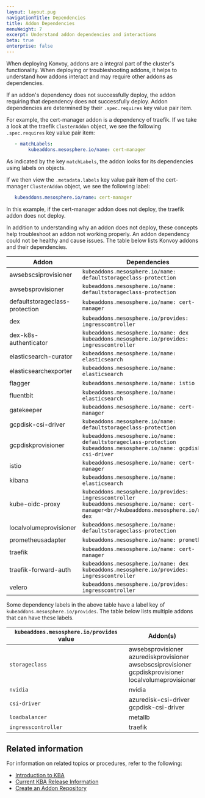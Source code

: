 ```yaml
---
layout: layout.pug
navigationTitle: Dependencies
title: Addon Dependencies
menuWeight: 7
excerpt: Understand addon dependencies and interactions
beta: true
enterprise: false
---
```


<!-- markdownlint-disable MD018 -->

When deploying Konvoy, addons are a integral part of the cluster's functionality. When deploying or troubleshooting addons, it helps to understand how addons interact and may require other addons as dependencies.

If an addon's dependency does not successfully deploy, the addon requiring that dependency does not successfully deploy. Addon dependencies are determined by their `.spec.requires` key value pair item.

For example, the cert-manager addon is a dependency of traefik. If we take a look at the traefik `ClusterAddon` object, we see the following `.spec.requires` key value pair item:

```yaml
   - matchLabels:
        kubeaddons.mesosphere.io/name: cert-manager
```

As indicated by the key `matchLabels`, the addon looks for its dependencies using labels on objects.

If we then view the `.metadata.labels` key value pair item of the cert-manager `ClusterAddon` object, we see the following label:

```yaml
   kubeaddons.mesosphere.io/name: cert-manager
```

In this example, if the cert-manager addon does not deploy, the traefik addon does not deploy.

In addition to understanding why an addon does not deploy, these concepts help troubleshoot an addon not working properly. An addon dependency could not be healthy and cause issues. The table below lists Konvoy addons and their dependencies.

|  **Addon** | **Dependencies** |
| --- | --- |
|  awsebscsiprovisioner | `kubeaddons.mesosphere.io/name: defaultstorageclass-protection` |
|  awsebsprovisioner | `kubeaddons.mesosphere.io/name: defaultstorageclass-protection` |
|  defaultstorageclass-protection | `kubeaddons.mesosphere.io/name: cert-manager` |
|  dex | `kubeaddons.mesosphere.io/provides: ingresscontroller` |
|  dex-k8s-authenticator | `kubeaddons.mesosphere.io/name: dex`<br/>`kubeaddons.mesosphere.io/provides: ingresscontroller` |
|  elasticsearch-curator | `kubeaddons.mesosphere.io/name: elasticsearch` |
|  elasticsearchexporter | `kubeaddons.mesosphere.io/name: elasticsearch` |
|  flagger | `kubeaddons.mesosphere.io/name: istio` |
|  fluentbit | `kubeaddons.mesosphere.io/name: elasticsearch` |
|  gatekeeper | `kubeaddons.mesosphere.io/name: cert-manager` |
|  gcpdisk-csi-driver | `kubeaddons.mesosphere.io/name: defaultstorageclass-protection` |
|  gcpdiskprovisioner | `kubeaddons.mesosphere.io/name: defaultstorageclass-protection`<br/>`kubeaddons.mesosphere.io/name: gcpdisk-csi-driver` |
|  istio | `kubeaddons.mesosphere.io/name: cert-manager` |
|  kibana | `kubeaddons.mesosphere.io/name: elasticsearch` |
|  kube-oidc-proxy | `kubeaddons.mesosphere.io/provides: ingresscontroller`<br/>`kubeaddons.mesosphere.io/name: cert-manager<br/>kubeaddons.mesosphere.io/name: dex` |
|  localvolumeprovisioner | `kubeaddons.mesosphere.io/name: defaultstorageclass-protection` |
|  prometheusadapter | `kubeaddons.mesosphere.io/name: prometheus` |
|  traefik | `kubeaddons.mesosphere.io/name: cert-manager` |
|  traefik-forward-auth | `kubeaddons.mesosphere.io/name: dex`<br/>`kubeaddons.mesosphere.io/provides: ingresscontroller` |
|  velero | `kubeaddons.mesosphere.io/provides: ingresscontroller` |

Some dependency labels in the above table have a label key of `kubeaddons.mesosphere.io/provides`. The table below lists multiple addons that can have these labels.

|  **`kubeaddons.mesosphere.io/provides` value** | **Addon(s)** |
| --- | --- |
|  `storageclass` | awsebsprovisioner<br/>azurediskprovisioner<br/>awsebscsiprovisioner<br/>gcpdiskprovisioner<br/>localvolumeprovisioner |
|  `nvidia` | nvidia |
|  `csi-driver` | azuredisk-csi-driver<br/>gcpdisk-csi-driver |
|  `loadbalancer` | metallb |
|  `ingresscontroller` | traefik |

## Related information

For information on related topics or procedures, refer to the following:

- [Introduction to KBA](../../addons)
- [Current KBA Release Information](../../release-notes/kubernetes-base-addon)
- [Create an Addon Repository](../addon-repositories)
